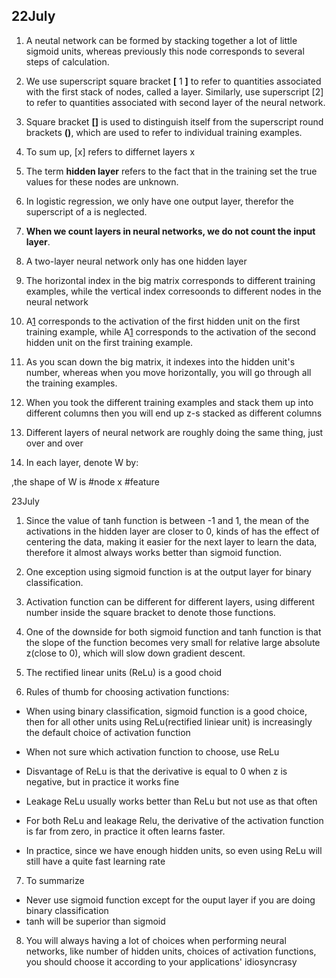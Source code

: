 ## 22July
1. A neutal network can be formed by stacking together a lot of little sigmoid units, whereas previously this node corresponds to several steps of calculation.

2. We use superscript square bracket **[** 1 **]** to refer to quantities associated with the first stack of nodes, called a layer. Similarly, use superscript [2] to refer to quantities associated with second layer of the neural network.

3. Square bracket **[]** is used to distinguish itself from the superscript round brackets **()**, which are used to refer to individual training examples.

4. To sum up, [x] refers to differnet layers x

5. The term **hidden layer** refers to the fact that in the training set the true values for these nodes are unknown.

6. In logistic regression, we only have one output layer, therefor the superscript of a is neglected.

7. **When we count layers in neural networks, we do not count the input layer**.

8. A two-layer neural network only has one hidden layer

9. The horizontal index in the big matrix corresponds to different training examples, while the vertical index corresoonds to different nodes in the neural network

10. A[1](1,1) corresponds to the activation of the first hidden unit on the first training example, while A[1](2,1) corresponds to the activation of the second hidden unit on the first training example.

11. As you scan down the big matrix, it indexes into the hidden unit's number, whereas when you move horizontally, you will go through all the training examples.

12. When you took the different training examples and stack them up into different columns then you will end up z-s stacked as different columns

13. Different layers of neural network are roughly doing the same thing, just over and over

14. In each layer, denote W by: 

,the shape of W is #node x #feature

23July 
1. Since the value of tanh function is between -1 and 1, the mean of the activations in the hidden layer are closer to 0, kinds of has the effect of centering the data, making it easier for the next layer to learn the data, therefore it almost always works better than sigmoid function.

2. One exception using sigmoid function is at the output layer for binary classification.

3. Activation function can be different for different layers, using different number inside the square bracket to denote those functions.

4. One of the downside for both sigmoid function and tanh function is that the slope of the function becomes very small for relative large absolute z(close to 0), which will slow down gradient descent.

5. The rectified linear units
(ReLu) is a good choid

6. Rules of thumb for choosing activation functions:
* When using binary classification, sigmoid function is a good choice, then for all other units using ReLu(rectified liniear unit) is increasingly the default choice of activation function

* When not sure which activation function to choose, use ReLu
* Disvantage of ReLu is that the derivative is equal to 0 when z is negative, but in practice it works fine
* Leakage ReLu usually works better than ReLu but not use as that often
* For both ReLu and leakage Relu, the derivative of the activation function is far from zero, in practice it often learns faster.
* In practice, since we have enough hidden units, so even using ReLu will still have a quite fast learning rate
7. To summarize
* Never use sigmoid function except for the ouput layer if you are doing binary classification
* tanh will be superior than sigmoid
8. You will always having a lot of choices when performing neural networks, like number of hidden units, choices of activation functions, you should choose it according to your applications' idiosyncrasy
